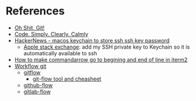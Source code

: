 # References

- [Oh Shit, Git!](https://ohshitgit.com/#magic-time-machine)
- [Code. Simply. Clearly. Calmly](https://calmcode.io/)
- [HackerNews - macos keychain to store ssh ssh key password](https://news.ycombinator.com/item?id=23664556)
  - [Apple stack exchange](https://apple.stackexchange.com/questions/48502/how-can-i-permanently-add-my-ssh-private-key-to-keychain-so-it-is-automatically): add my SSH private key to Keychain so it is automatically available to ssh
- [How to make commandarrow go to begining and end of line in iterm2](https://superuser.com/questions/585518/how-to-make-commandarrow-go-to-begining-and-end-of-line-in-iterm2)
- [Workflow git]()
  - [gitflow](https://www.atlassian.com/fr/git/tutorials/comparing-workflows/gitflow-workflow)
    - [git-flow tool and cheasheet](https://danielkummer.github.io/git-flow-cheatsheet/index.fr_FR.html)
  - [github-flow](https://docs.github.com/en/get-started/using-github/github-flow)
  - [gitlab-flow](https://about.gitlab.com/topics/version-control/what-is-gitlab-flow/)
